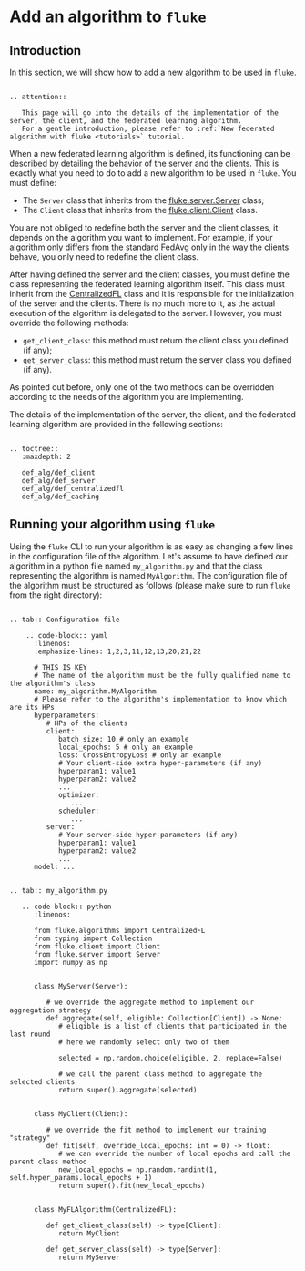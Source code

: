 # Add an algorithm to ``fluke``

## Introduction

In this section, we will show how to add a new algorithm to be used in ``fluke``. 

```{eval-rst}

.. attention::

   This page will go into the details of the implementation of the server, the client, and the federated learning algorithm.
   For a gentle introduction, please refer to :ref:`New federated algorithm with fluke <tutorials>` tutorial.

```

When a new federated learning algorithm is defined, its functioning can be described by detailing
the behavior of the server and the clients. This is exactly what you need to do to add a new algorithm 
to be used in ``fluke``. You must define:

- The `Server` class that inherits from the [fluke.server.Server](#fluke.server.Server) class;
- The `Client` class that inherits from the [fluke.client.Client](#fluke.client.Client) class.

You are not obliged to redefine both the server and the client classes, it depends on the algorithm you want to implement.
For example, if your algorithm only differs from the standard FedAvg only in the way the clients behave, you only need to redefine the client class.

After having defined the server and the client classes, you must define the class representing the federated learning algorithm itself.
This class must inherit from the [CentralizedFL](#fluke.algorithms.CentralizedFL) class and it is responsible for the initialization of the server and the clients. There is no much more to it, as the actual execution of the algorithm is delegated to the server.
However, you must override the following methods:

- `get_client_class`: this method must return the client class you defined (if any);
- `get_server_class`: this method must return the server class you defined (if any).

As pointed out before, only one of the two methods can be overridden according to the needs of the algorithm you are implementing.

The details of the implementation of the server, the client, and the federated learning algorithm are provided in the following sections:

```{eval-rst}

.. toctree::
   :maxdepth: 2

   def_alg/def_client
   def_alg/def_server
   def_alg/def_centralizedfl
   def_alg/def_caching

```






## Running your algorithm using `fluke`

Using the `fluke` CLI to run your algorithm is as easy as changing a few lines in the configuration file of the algorithm.
Let's assume to have defined our algorithm in a python file named `my_algorithm.py` and that the class representing the algorithm is named `MyAlgorithm`.
The configuration file of the algorithm must be structured as follows (please make sure to run `fluke` from the right directory):

```{eval-rst}

.. tab:: Configuration file

    .. code-block:: yaml
      :linenos:
      :emphasize-lines: 1,2,3,11,12,13,20,21,22
      
      # THIS IS KEY
      # The name of the algorithm must be the fully qualified name to the algorithm's class
      name: my_algorithm.MyAlgorithm
      # Please refer to the algorithm's implementation to know which are its HPs 
      hyperparameters:
         # HPs of the clients
         client:
            batch_size: 10 # only an example
            local_epochs: 5 # only an example
            loss: CrossEntropyLoss # only an example
            # Your client-side extra hyper-parameters (if any)
            hyperparam1: value1
            hyperparam2: value2
            ...
            optimizer:
               ...
            scheduler:
               ...
         server:
            # Your server-side hyper-parameters (if any)
            hyperparam1: value1
            hyperparam2: value2
            ...
      model: ...


.. tab:: my_algorithm.py

   .. code-block:: python
      :linenos:

      from fluke.algorithms import CentralizedFL
      from typing import Collection
      from fluke.client import Client
      from fluke.server import Server
      import numpy as np


      class MyServer(Server):

         # we override the aggregate method to implement our aggregation strategy
         def aggregate(self, eligible: Collection[Client]) -> None:
            # eligible is a list of clients that participated in the last round
            # here we randomly select only two of them

            selected = np.random.choice(eligible, 2, replace=False)

            # we call the parent class method to aggregate the selected clients
            return super().aggregate(selected)


      class MyClient(Client):

         # we override the fit method to implement our training "strategy"
         def fit(self, override_local_epochs: int = 0) -> float:
            # we can override the number of local epochs and call the parent class method
            new_local_epochs = np.random.randint(1, self.hyper_params.local_epochs + 1)
            return super().fit(new_local_epochs)


      class MyFLAlgorithm(CentralizedFL):

         def get_client_class(self) -> type[Client]:
            return MyClient

         def get_server_class(self) -> type[Server]:
            return MyServer

```


